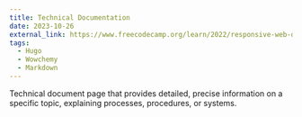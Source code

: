 ```yaml
---
title: Technical Documentation
date: 2023-10-26
external_link: https://www.freecodecamp.org/learn/2022/responsive-web-design/build-a-technical-documentation-page-project/build-a-technical-documentation-page
tags:
  - Hugo
  - Wowchemy
  - Markdown
---
```


Technical document page that provides detailed, precise information on a specific topic, explaining processes, procedures, or systems.

<!--more-->
